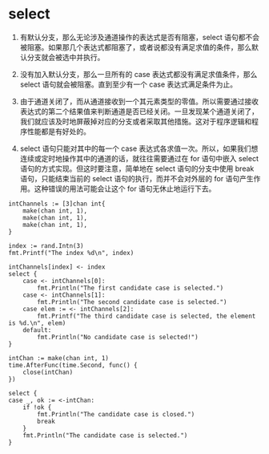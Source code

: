 # select

1. 有默认分支，那么无论涉及通道操作的表达式是否有阻塞，select 语句都不会被阻塞。如果那几个表达式都阻塞了，或者说都没有满足求值的条件，那么默认分支就会被选中并执行。

2. 没有加入默认分支，那么一旦所有的 case 表达式都没有满足求值条件，那么 select 语句就会被阻塞。直到至少有一个 case 表达式满足条件为止。

3. 由于通道关闭了，而从通道接收到一个其元素类型的零值。所以需要通过接收表达式的第二个结果值来判断通道是否已经关闭。一旦发现某个通道关闭了，我们就应该及时地屏蔽掉对应的分支或者采取其他措施。这对于程序逻辑和程序性能都是有好处的。

4. select 语句只能对其中的每一个 case 表达式各求值一次。所以，如果我们想连续或定时地操作其中的通道的话，就往往需要通过在 for 语句中嵌入 select 语句的方式实现。但这时要注意，简单地在 select 语句的分支中使用 break 语句，只能结束当前的 select 语句的执行，而并不会对外层的 for 语句产生作用。这种错误的用法可能会让这个 for 语句无休止地运行下去。

```golang
intChannels := [3]chan int{
    make(chan int, 1),
    make(chan int, 1),
    make(chan int, 1),
}

index := rand.Intn(3)
fmt.Printf("The index %d\n", index)

intChannels[index] <- index
select {
    case <- intChannels[0]:
        fmt.Println("The first candidate case is selected.")
    case <- intChannels[1]:
        fmt.Println("The second candidate case is selected.")
    case elem := <- intChannels[2]:
        fmt.Printf("The third candidate case is selected, the element is %d.\n", elem)
    default:
        fmt.Println("No candidate case is selected!")
}

intChan := make(chan int, 1)
time.AfterFunc(time.Second, func() {
    close(intChan)
})

select {
case _, ok := <-intChan:
    if !ok {
        fmt.Println("The candidate case is closed.")
        break
    }
    fmt.Println("The candidate case is selected.")
}
```
